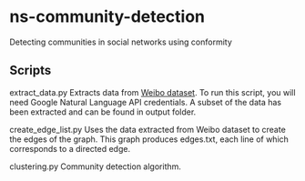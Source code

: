 # ns-community-detection
Detecting communities in social networks using conformity

## Scripts

extract_data.py
  Extracts data from [Weibo dataset](https://www.dropbox.com/s/vbjb46kpb5xx948/retweetWithContent.7z). To run this script, you will need Google Natural Language API credentials. A subset of the data has been extracted and can be found in output folder.

create_edge_list.py
  Uses the data extracted from Weibo dataset to create the edges of the graph. This graph produces edges.txt, each line of which corresponds to a directed edge.

clustering.py
  Community detection algorithm.
